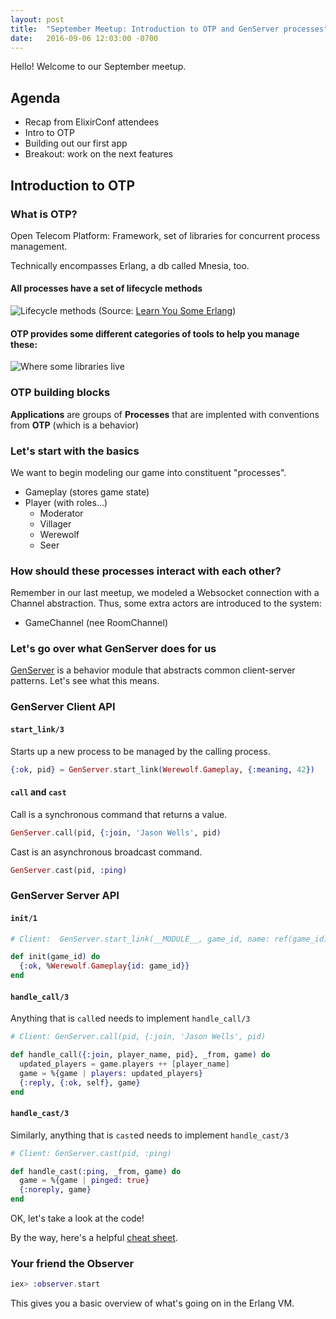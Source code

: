 ```yaml
---
layout: post
title:  "September Meetup: Introduction to OTP and GenServer processes"
date:   2016-09-06 12:03:00 -0700
---
```


Hello! Welcome to our September meetup.

## Agenda

* Recap from ElixirConf attendees
* Intro to OTP
* Building out our first app
* Breakout: work on the next features

## Introduction to OTP

### What is OTP?

Open Telecom Platform: Framework, set of libraries for concurrent
process management.

Technically encompasses Erlang, a db called Mnesia, too.

#### All processes have a set of lifecycle methods

![Lifecycle methods](http://learnyousomeerlang.com/static/img/common-pattern.png)
(Source: [Learn You Some Erlang](http://learnyousomeerlang.com/what-is-otp))

#### OTP provides some different categories of tools to help you manage these:

![Where some libraries live](http://learnyousomeerlang.com/static/img/abstraction-layers.png)

### OTP building blocks

**Applications** are groups of
**Processes** that are implented with conventions from
**OTP** (which is a behavior)

### Let's start with the basics

We want to begin modeling our game into constituent "processes".

* Gameplay (stores game state)
* Player (with roles...)
  - Moderator
  - Villager
  - Werewolf
  - Seer

### How should these processes interact with each other?

Remember in our last meetup, we modeled a Websocket connection with a
Channel abstraction. Thus, some extra actors are introduced to the
system:

* GameChannel (nee RoomChannel)

### Let's go over what GenServer does for us

[GenServer](http://elixir-lang.org/docs/stable/elixir/GenServer.html) is a behavior module that abstracts common
client-server patterns. Let's see what this means.

### GenServer Client API

#### `start_link/3`

Starts up a new process to be managed by the calling process.

```elixir
{:ok, pid} = GenServer.start_link(Werewolf.Gameplay, {:meaning, 42})
```

#### `call` and `cast`

Call is a synchronous command that returns a value.

```elixir
GenServer.call(pid, {:join, 'Jason Wells', pid)
```

Cast is an asynchronous broadcast command.

```elixir
GenServer.cast(pid, :ping)
```

### GenServer Server API

#### `init/1`

```elixir
# Client:  GenServer.start_link(__MODULE__, game_id, name: ref(game_id))

def init(game_id) do
  {:ok, %Werewolf.Gameplay{id: game_id}}
end
```

#### `handle_call/3`

Anything that is `call`ed needs to implement `handle_call/3`

```elixir
# Client: GenServer.call(pid, {:join, 'Jason Wells', pid)

def handle_call({:join, player_name, pid}, _from, game) do
  updated_players = game.players ++ [player_name]
  game = %{game | players: updated_players}
  {:reply, {:ok, self}, game}
end
```

#### `handle_cast/3`

Similarly, anything that is `cast`ed needs to implement `handle_cast/3`

```elixir
# Client: GenServer.cast(pid, :ping)

def handle_cast(:ping, _from, game) do
  game = %{game | pinged: true}
  {:noreply, game}
end
```

OK, let's take a look at the code!

By the way, here's a helpful [cheat sheet](https://t.co/KM1rYnxd6i).

### Your friend the Observer

```elixir
iex> :observer.start
```

This gives you a basic overview of what's going on in the Erlang VM.

